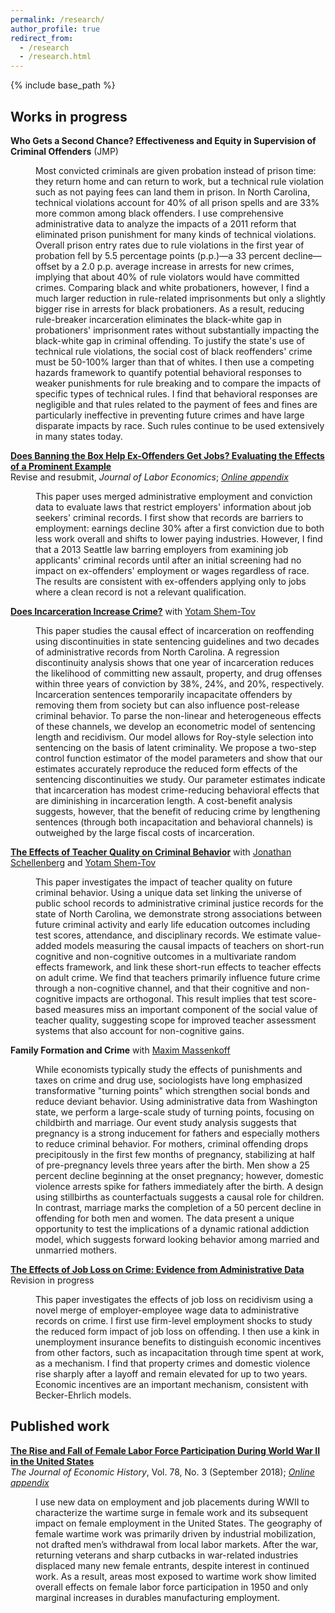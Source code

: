 ```yaml
---
permalink: /research/
author_profile: true
redirect_from:
  - /research
  - /research.html
---
```


{% include base_path %}

## Works in progress

**Who Gets a Second Chance? Effectiveness and Equity in Supervision of Criminal Offenders** (JMP)
<dl><dd>Most convicted criminals are given probation instead of prison time: they return home and can return to work, but a technical rule violation such as not paying fees can land them in prison. In North Carolina, technical violations account for 40% of all prison spells and are 33% more common among black offenders. I use comprehensive administrative data to analyze the impacts of a 2011 reform that eliminated prison punishment for many kinds of technical violations. Overall prison entry rates due to rule violations in the first year of probation fell by 5.5 percentage points (p.p.)&mdash;a 33 percent decline&mdash;offset by a 2.0 p.p. average increase in arrests for new crimes, implying that about 40% of rule violators would have committed crimes. Comparing black and white probationers, however, I find a much larger reduction in rule-related imprisonments but only a slightly bigger rise in arrests for black probationers.  As a result, reducing rule-breaker incarceration eliminates the black-white gap in probationers' imprisonment rates without substantially impacting the black-white gap in criminal offending. To justify the state's use of technical rule violations, the social cost of black reoffenders' crime must be 50-100% larger than that of whites. I then use a competing hazards framework to quantify potential behavioral responses to weaker punishments for rule breaking and to compare the impacts of specific types of technical rules. I find that behavioral responses are negligible and that rules related to the payment of fees and fines are particularly ineffective in preventing future crimes and have large disparate impacts by race. Such rules continue to be used extensively in many states today.</dd></dl>

[**Does Banning the Box Help Ex-Offenders Get Jobs? Evaluating the Effects of a Prominent Example**](/files/btb_seattle_0418.pdf)  
Revise and resubmit, *Journal of Labor Economics*; [*Online appendix*](/files/btb_online_appendix_0418.pdf)
<dl><dd>This paper uses merged administrative employment and conviction data to evaluate laws that restrict employers' information about job seekers' criminal records. I first show that records are barriers to employment: earnings decline 30% after a first conviction due to both less work overall and shifts to lower paying industries. However, I find that a 2013 Seattle law barring employers from examining job applicants' criminal records until after an initial screening had no impact on ex-offenders' employment or wages regardless of race. The results are consistent with ex-offenders applying only to jobs where a clean record is not a relevant qualification.</dd></dl>

[**Does Incarceration Increase Crime?**](https://yotamshemtov.github.io/files/YotamShemTov_JMP.pdf) with [Yotam Shem-Tov](https://yotamshemtov.github.io/index.html)    
<dl><dd>This paper studies the causal effect of incarceration on reoffending using discontinuities in state sentencing guidelines and two decades of administrative records from North Carolina. A regression discontinuity analysis shows that one year of incarceration reduces the likelihood of committing new assault, property, and drug offenses within three years of conviction by 38%, 24%, and 20%, respectively. Incarceration sentences temporarily incapacitate offenders by removing them from society but can also influence post-release criminal behavior. To parse the non-linear and heterogeneous effects of these channels, we develop an econometric model of sentencing length and recidivism. Our model allows for Roy-style selection into sentencing on the basis of latent criminality. We propose a two-step control function estimator of the model parameters and show that our estimates accurately reproduce the reduced form effects of the sentencing discontinuities we study. Our parameter estimates indicate that incarceration has modest crime-reducing behavioral effects that are diminishing in incarceration length. A cost-benefit analysis suggests, however, that the benefit of reducing crime by lengthening sentences (through both incapacitation and behavioral channels) is outweighed by the large fiscal costs of incarceration.</dd></dl>

[**The Effects of Teacher Quality on Criminal Behavior**](https://drive.google.com/uc?export=pdf&id=1agkUuMjtPIPoQlgQEel3tVVofs2WFVsA) with [Jonathan Schellenberg](https://sites.google.com/view/jonathanschellenberg/home?authuser=0) and [Yotam Shem-Tov](https://yotamshemtov.github.io/index.html)  
<dl><dd>This paper investigates the impact of teacher quality on future criminal behavior. Using a unique data set linking the universe of public school records to administrative criminal justice records for the state of North Carolina, we demonstrate strong associations between future criminal activity and early life education outcomes including test scores, attendance, and disciplinary records. We estimate value-added models measuring the causal impacts of teachers on short-run cognitive and non-cognitive outcomes in a multivariate random effects framework, and link these short-run effects to teacher effects on adult crime. We find that teachers primarily influence future crime through a non-cognitive channel, and that their cognitive and non-cognitive impacts are orthogonal. This result implies that test score-based measures miss an important component of the social value of teacher quality, suggesting scope for improved teacher assessment systems that also account for non-cognitive gains.</dd></dl>

**Family Formation and Crime** with [Maxim Massenkoff](http://maximmassenkoff.com)
<dl><dd>While economists typically study the effects of punishments and taxes on crime and drug use, sociologists have long emphasized transformative "turning points" which strengthen social bonds and reduce deviant behavior. Using administrative data from Washington state, we perform a large-scale study of turning points, focusing on childbirth and marriage. Our event study analysis suggests that pregnancy is a strong inducement for fathers and especially mothers to reduce criminal behavior. For mothers, criminal offending drops precipitously in the first few months of pregnancy, stabilizing at half of pre-pregnancy levels three years after the birth. Men show a 25 percent decline beginning at the onset pregnancy; however, domestic violence arrests spike for fathers immediately after the birth. A design using stillbirths as counterfactuals suggests a causal role for children. In contrast, marriage marks the completion of a 50 percent decline in offending for both men and women. The data present a unique opportunity to test the implications of a dynamic rational addiction model, which suggests forward looking behavior among married and unmarried mothers.</dd></dl>

[**The Effects of Job Loss on Crime: Evidence from Administrative Data**](/files/jobloss_crime_ekr_vf.pdf)  
Revision in progress
<dl><dd>This paper investigates the effects of job loss on recidivism using a novel merge of employer-employee wage data to administrative records on crime. I first use firm-level employment shocks to study the reduced form impact of job loss on offending. I then use a kink in unemployment insurance benefits to distinguish economic incentives from other factors, such as incapacitation through time spent at work, as a mechanism. I find that property crimes and domestic violence rise sharply after a layoff and remain elevated for up to two years. Economic incentives are an important mechanism, consistent with Becker-Ehrlich models.</dd></dl>



## Published work

[**The Rise and Fall of Female Labor Force Participation During World War II in the United States**](/files/rise_and_fall.pdf)  
*The Journal of Economic History*, Vol. 78, No. 3 (September 2018); [*Online appendix*](/files/rise_and_fall_online_appendix.pdf)
<dl><dd>I use new data on employment and job placements during WWII to characterize the wartime surge in female work and its subsequent impact on female employment in the United States. The geography of female wartime work was primarily driven by industrial mobilization, not drafted men’s withdrawal from local labor markets. After the war, returning veterans and sharp cutbacks in war-related industries displaced many new female entrants, despite interest in continued work. As a result, areas most exposed to wartime work show limited overall effects on female labor force participation in 1950 and only marginal increases in durables manufacturing employment.</dd></dl>
